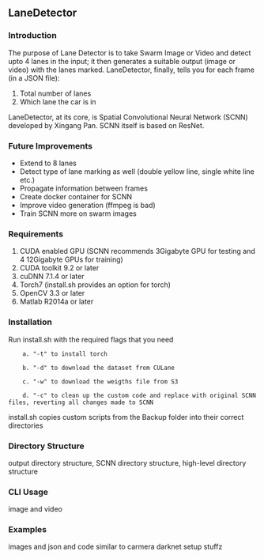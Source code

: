 ## LaneDetector

### Introduction
The purpose of Lane Detector is to take Swarm Image or Video and detect upto 4 lanes in the input; it then generates a suitable output (image or video) with the lanes marked. LaneDetector, finally, tells you for each frame (in a JSON file):

1. Total number of lanes
2. Which lane the car is in

LaneDetector, at its core, is Spatial Convolutional Neural Network (SCNN) developed by Xingang Pan. SCNN itself is based on ResNet.

### Future Improvements
- Extend to 8 lanes
- Detect type of lane marking as well (double yellow line, single white line etc.)
- Propagate information between frames
- Create docker container for SCNN
- Improve video generation (ffmpeg is bad)
- Train SCNN more on swarm images

### Requirements
1. CUDA enabled GPU (SCNN recommends 3Gigabyte GPU for testing and 4 12Gigabyte GPUs for training)
2. CUDA toolkit 9.2 or later
3. cuDNN 7.1.4 or later
4. Torch7 (install.sh provides an option for torch)
5. OpenCV 3.3 or later
6. Matlab R2014a or later

### Installation
Run install.sh with the required flags that you need

		a. "-t" to install torch

		b. "-d" to download the dataset from CULane

		c. "-w" to download the weigths file from S3

		d. "-c" to clean up the custom code and replace with original SCNN files, reverting all changes made to SCNN

install.sh copies custom scripts from the Backup folder into their correct directories

### Directory Structure
output directory structure, SCNN directory structure, high-level directory structure

### CLI Usage
image and video

### Examples
images and json and code similar to carmera darknet setup stuffz